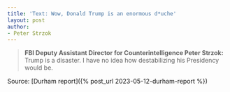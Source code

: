 ```yaml
---
title: 'Text: Wow, Donald Trump is an enormous d*uche'
layout: post
author:
- Peter Strzok
---
```


> **FBI Deputy Assistant Director for Counterintelligence Peter Strzok:** Trump is a disaster. I have no idea how destabilizing his Presidency would be.

Source: [Durham report]({% post_url 2023-05-12-durham-report %})
